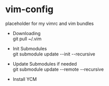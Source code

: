 # vim-config
placeholder for my vimrc and vim bundles

* Downloading   
git pull <url> ~/.vim

* Init Submodules   
git submodule update --init --recursive

* Update Submodules if needed   
git submodule update --remote --recursive

* Install YCM   

